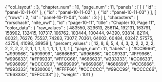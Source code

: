 {
  "col_layout" : 3,
  "chapter_num" : 10,
  "page_num" : 11,
  "panels" : [
    [
      {
        "id" : "panel-10-11-01"
      },
      {
        "id" : "panel-10-11-02"
      },
      {
        "id" : "panel-10-11-03"
      }
    ],
    [
      {
        "rows" : 2,
        "id" : "panel-10-11-04",
        "cols" : 3
      }
    ]
  ],
  "characters" : [
    "rorschach",
    "nite_owl"
  ],
  "id" : "page-10-11",
  "title" : "Chapter 10, Page 11",
  "color_data" : {
    "raw_values" : [
      483550,
      329613,
      256114,
      192131,
      163791,
      158902,
      132415,
      107317,
      106762,
      103444,
      100444,
      94390,
      93814,
      82114,
      80021,
      76276,
      75537,
      74263,
      73077,
      70361,
      64002,
      60484,
      60247,
      57575,
      43754,
      41098,
      39959
    ],
    "percent_values" : [
      12,
      8,
      6,
      5,
      4,
      4,
      3,
      2,
      2,
      2,
      2,
      2,
      2,
      2,
      2,
      2,
      2,
      1,
      1,
      1,
      1,
      1,
      1,
      1,
      1,
      1,
      1
    ],
    "page_num" : 11,
    "labels" : [
      "#CC9966",
      "#999966",
      "#999999",
      "#666666",
      "#996666",
      "#CC9933",
      "#FF9966",
      "#996633",
      "#FF9933",
      "#FFCC66",
      "#666633",
      "#333333",
      "#CC6633",
      "#996699",
      "#CCCC99",
      "#669999",
      "#669966",
      "#666699",
      "#CC6666",
      "#993333",
      "#330000",
      "#FFFF66",
      "#CCCCCC",
      "#99CC99",
      "#CCCC66",
      "#663333",
      "#FFCC33"
    ]
  },
  "weight" : 1011
}
